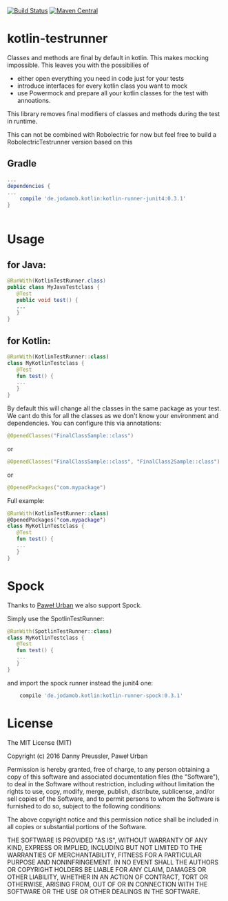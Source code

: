 [![Build Status](https://travis-ci.org/dpreussler/kotlin-testrunner.svg?branch=master)](https://travis-ci.org/dpreussler/kotlin-testrunner)
[![Maven Central](https://maven-badges.herokuapp.com/maven-central/de.jodamob.kotlin/kotlin-runner-junit4/badge.svg)](https://maven-badges.herokuapp.com/maven-central/de.jodamob.kotlin/kotlin-runner-junit4)

# kotlin-testrunner

Classes and methods are final by default in kotlin.
This makes mocking impossible. This leaves you with the possibilies of 
* either open everything you need in code just for your tests 
* introduce interfaces for every kotlin class you want to mock 
* use Powermock and prepare all your kotlin classes for the test with annoations.

This library removes final modifiers of classes and methods during the test in runtime.


This can not be combined with Robolectric for now but feel free to build a RobolectricTestrunner version based on this


Gradle
------

```groovy
...
dependencies {
...
	compile 'de.jodamob.kotlin:kotlin-runner-junit4:0.3.1'
}
 
```



Usage
=====
for Java:
--------
```java
@RunWith(KotlinTestRunner.class)
public class MyJavaTestclass {
   @Test 
   public void test() {
   ...
   }
}
```
for Kotlin:
--------
```kotlin
@RunWith(KotlinTestRunner::class)
class MyKotlinTestclass {
   @Test 
   fun test() {
   ...
   }
}
```

By default this will change all the classes in the same package as your test. We cant do this for all the classes as we don't know your environment and dependencies.
You can configure this via annotations:

```java
@OpenedClasses("FinalClassSample::class")
```

or
```java
@OpenedClasses("FinalClassSample::class", "FinalClass2Sample::class")
```

or
```java
@OpenedPackages("com.mypackage")
```

Full example:

```kotlin
@RunWith(KotlinTestRunner::class)
@OpenedPackages("com.mypackage")
class MyKotlinTestclass {
   @Test 
   fun test() {
   ...
   }
}
```


Spock
=====
Thanks to [Paweł Urban](//github.com/uKL) we also support Spock.

Simply use the SpotlinTestRunner:


```kotlin
@RunWith(SpotlinTestRunner::class)
class MyKotlinTestclass {
   @Test 
   fun test() {
   ...
   }
}
```

and import the spock runner instead the junit4 one:

```groovy
	compile 'de.jodamob.kotlin:kotlin-runner-spock:0.3.1'
```



License
=======

The MIT License (MIT)

Copyright (c) 2016 Danny Preussler, Paweł Urban

Permission is hereby granted, free of charge, to any person obtaining a copy
of this software and associated documentation files (the "Software"), to deal
in the Software without restriction, including without limitation the rights
to use, copy, modify, merge, publish, distribute, sublicense, and/or sell
copies of the Software, and to permit persons to whom the Software is
furnished to do so, subject to the following conditions:

The above copyright notice and this permission notice shall be included in all
copies or substantial portions of the Software.

THE SOFTWARE IS PROVIDED "AS IS", WITHOUT WARRANTY OF ANY KIND, EXPRESS OR
IMPLIED, INCLUDING BUT NOT LIMITED TO THE WARRANTIES OF MERCHANTABILITY,
FITNESS FOR A PARTICULAR PURPOSE AND NONINFRINGEMENT. IN NO EVENT SHALL THE
AUTHORS OR COPYRIGHT HOLDERS BE LIABLE FOR ANY CLAIM, DAMAGES OR OTHER
LIABILITY, WHETHER IN AN ACTION OF CONTRACT, TORT OR OTHERWISE, ARISING FROM,
OUT OF OR IN CONNECTION WITH THE SOFTWARE OR THE USE OR OTHER DEALINGS IN THE
SOFTWARE.
